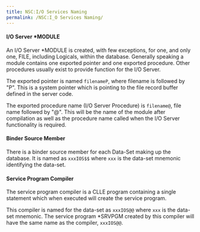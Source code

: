 ```yaml
---
title: NSC:I/O Services Naming
permalink: /NSC:I_O Services Naming/
---
```


#### I/O Server \*MODULE

An I/O Server \*MODULE is created, with few exceptions, for one, and only one, FILE, including Logicals, within the database. Generally speaking a module contains one exported pointer and one exported procedure. Other procedures usually exist to provide function for the I/O Server.

The exported pointer is named `filenameP`, where filename is followed by "P". This is a system pointer which is pointing to the file record buffer defined in the server code.

The exported procedure name (I/O Server Procedure) is `filename@`, file name followed by "@". This will be the name of the module after compilation as well as the procedure name called when the I/O Server functionality is required.

#### Binder Source Member

There is a binder source member for each Data-Set making up the database. It is named as `xxxIOS$$` where `xxx` is the data-set mnemonic identifying the data-set.

#### Service Program Compiler

The service program compiler is a CLLE program containing a single statement which when executed will create the service program.

This compiler is named for the data-set as `xxxIOS@@` where `xxx` is the data-set mnemonic. The service program \*SRVPGM created by this compiler will have the same name as the compiler, `xxxIOS@@`.